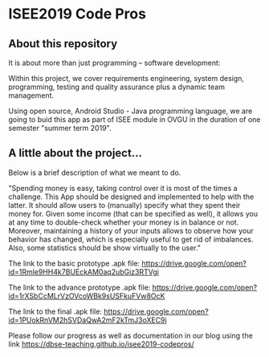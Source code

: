 ﻿# ISEE2019 Code Pros

## About this repository

It is about more than just programming – software development:

Within this project, we cover requirements engineering, system design, programming, testing and quality assurance plus a dynamic team management.

Using open source, Android Studio - Java programming language, we are going to buid this app as part of ISEE module in OVGU in the duration of one semester "summer term 2019".


## A little about the project…

Below is a brief description of what we meant to do.

"Spending money is easy, taking control over it is most of the times a challenge. This App should be designed and implemented to help with the latter. It should allow users to (manually) specify what they spent their money for. Given some income (that can be specified as well), it allows you at any time to double-check whether your money is in balance or not. Moreover, maintaining a history of your inputs allows to observe how your behavior has changed, which is especially useful to get rid of imbalances. Also, some statistics should be show virtually to the user."

The link to the basic prototype .apk file: https://drive.google.com/open?id=1Rmle9HH4k7BUEckAM0aq2ubGiz3RTVgi

The link to the advance prototype .apk file: https://drive.google.com/open?id=1rXSbCcMLrVzOVcoWBk9sUSFkuFVw8OcK

The link to the final .apk file: https://drive.google.com/open?id=1PUokRnVM2hSVDaQwA2mF2kTmJ3oXEC9j

Please follow our progress as well as documentation in our blog using the link https://dbse-teaching.github.io/isee2019-codepros/
